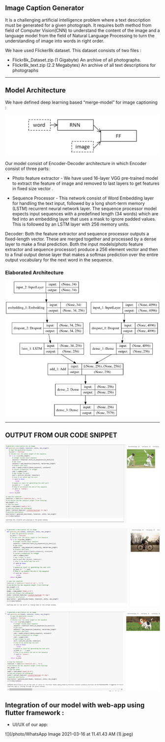## Image Caption Generator
It is a challenging artificial intelligence problem where a text description must be generated for a given photograph.
It requires both method from field of Computer Vision(CNN) to understand the content of the image and a language model from the field of Natural Language Processing to turn the understanding of image into words in right order.

We have used Flicker8k dataset. This dataset consists of two files :
- Flickr8k_Dataset.zip (1 Gigabyte) An archive of all photographs.
- Flickr8k_text.zip (2.2 Megabytes) An archive of all text descriptions for photographs

---

## Model Architecture

We have defined  deep learning based “merge-model” for image captioning :

![](/photo/Schematic-of-the-Merge-Model-For-Image-Captioning.webp)




Our model consist of Encoder-Decoder architecture in which Encoder consist of three parts:
- Photo feature extractor - We have used  16-layer VGG pre-trained model to extract the feature of image and removed to last layers to get features in fixed size vector .

- Sequence Processor - This network consist of Word Embedding layer for handling the text input, followed by a long short-term memory (LSTM) recurrent neural network layer. The sequence processor model expects input sequences with a predefined length (34 words) which are fed into an embedding layer that uses a mask to ignore padded values. This is followed by an LSTM layer with 256 memory units.

Decoder: Both the feature extractor and sequence processor outputs a fixed-length vector. These are merged together and processed by a dense layer to make a final prediction. Both the input models(photo feature extractor and sequence processor) produce a 256 element vector and then to a final output dense layer that makes a softmax prediction over the entire output vocabulary for the next word in the sequence.

### Elaborated Architecture 
![](/photo/Plot-of-the-Caption-Generation-Deep-Learning-Model.webp)

---

## OUTPUT FROM OUR CODE SNIPPET
![](/photo/2.PNG)

![](/photo/3.PNG)

![](/photo/4.PNG)

## Integration of our model with web-app using flutter framework :

- UI/UX of our app:


![](/photo/WhatsApp Image 2021-03-16 at 11.41.43 AM (1).jpeg)









